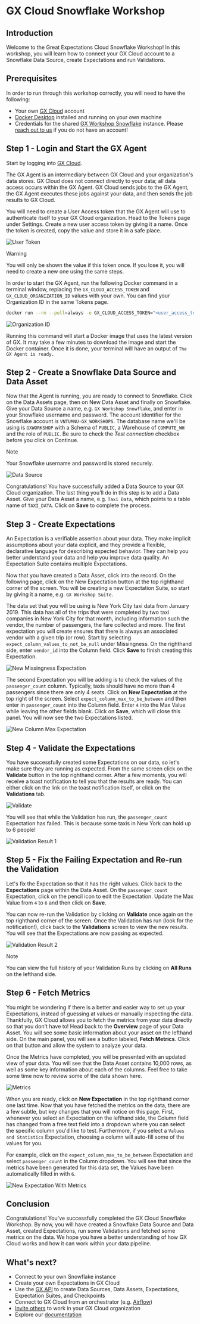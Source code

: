 # GX Cloud Snowflake Workshop

## Introduction
Welcome to the Great Expectations Cloud Snowflake Workshop! In this workshop, you will learn how to connect your GX Cloud account to a Snowflake Data Source, create Expectations and run Validations. 

## Prerequisites
In order to run through this workshop correctly, you will need to have the following:
- Your own [GX Cloud](https://app.greatexpectations.io/login?ssac=true) account
- [Docker Desktop](https://docs.docker.com/get-docker/) installed and running on your own machine
- Credentials for the shared [GX Workshop Snowflake](https://vntumnu-gx_workshops.snowflakecomputing.com/) instance. Please [reach out to us](mailto:support@greatexpectations.io) if you do not have an account!

## Step 1 - Login and Start the GX Agent
Start by logging into [GX Cloud](https://app.greatexpectations.io/login). 

The GX Agent is an intermediary between GX Cloud and your organization's data stores. GX Cloud does not connect directly to your data; all data access occurs within the GX Agent. GX Cloud sends jobs to the GX Agent, the GX Agent executes these jobs against your data, and then sends the job results to GX Cloud.

You will need to create a User Access token that the GX Agent will use to authenticate itself to your GX Cloud organization. Head to the Tokens page under Settings. Create a new user access token by giving it a name. Once the token is created, copy the value and store it in a safe place.

![User Token](../img/snowflake/User-Token.png)

> [!WARNING]  
> You will only be shown the value if this token once. If you lose it, you will need to create a new one using the same steps.

In order to start the GX Agent, run the following Docker command in a terminal window, replacing the `GX_CLOUD_ACCESS_TOKEN` and `GX_CLOUD_ORGANIZATION_ID` values with your own. You can find your Organization ID in the same Tokens page.

```bash
docker run --rm --pull=always -e GX_CLOUD_ACCESS_TOKEN="<user_access_token>" -e GX_CLOUD_ORGANIZATION_ID="<organization_id>" greatexpectations/agent
```

![Organization ID](../img/snowflake/Organization-ID.png)

Running this command will start a Docker image that uses the latest version of GX. It may take a few minutes to download the image and start the Docker container. Once it is done, your terminal will have an output of `The GX Agent is ready.`

## Step 2 - Create a Snowflake Data Source and Data Asset
Now that the Agent is running, you are ready to connect to Snowflake. Click on the Data Assets page, then on New Data Asset and finally on Snowflake. Give your Data Source a name, e.g. `GX Workshop Snowflake`, and enter in your Snowflake username and password. The account identifier for the Snowflake account is `VNTUMNU-GX_WORKSHOPS`. The database name we'll be using is `GXWORKSHOP` with a Schema of `PUBLIC`, a Warehouse of `COMPUTE_WH` and the role of `PUBLIC`. Be sure to check the *Test connection* checkbox before you click on Continue.

> [!NOTE]
> Your Snowflake username and password is stored securely.

![Data Source](../img/snowflake/Add-Data-Source.png)

Congratulations! You have successfully added a Data Source to your GX Cloud organization. The last thing you'll do in this step is to add a Data Asset. Give your Data Asset a name, e.g. `Taxi Data`, which points to a table name of `TAXI_DATA`. Click on **Save** to complete the process.

## Step 3 - Create Expectations
An Expectation is a verifiable assertion about your data. They make implicit assumptions about your data explicit, and they provide a flexible, declarative language for describing expected behavior. They can help you better understand your data and help you improve data quality. An Expectation Suite contains multiple Expectations.

Now that you have created a Data Asset, click into the record. On the following page, click on the New Expectation button at the top righthand corner of the screen. You will be creating a new Expectation Suite, so start by giving it a name, e.g. `GX Workshop Suite`.

The data set that you will be using is New York City taxi data from January 2019. This data has all of the trips that were completed by two taxi companies in New York City for that month, including information such the vendor, the number of passengers, the fare collected and more. The first expectation you will create ensures that there is always an associated vendor with a given trip (or row). Start by selecting `expect_column_values_to_not_be_null` under Missingness. On the righthand side, enter `vendor_id` into the Column field. Click **Save** to finish creating this Expectation.

![New Missingness Expectation](../img/snowflake/New-Expectation.png)

The second Expectation you will be adding is to check the values of the `passenger_count` column. Typically, taxis should have no more than 4 passengers since there are only 4 seats. Click on **New Expectation** at the top right of the screen. Select `expect_column_max_to_be_between` and then enter in `passenger_count` into the Column field. Enter `4` into the Max Value while leaving the other fields blank. Click on **Save**, which will close this panel. You will now see the two Expectations listed.

![New Column Max Expectation](../img/snowflake/New-Passenger-Expectation.png)

## Step 4 - Validate the Expectations
You have successfully created some Expectations on our data, so let's make sure they are running as expected. From the same screen click on the **Validate** button in the top righthand corner. After a few moments, you will receive a toast notification to tell you that the results are ready. You can either click on the link on the toast notification itself, or click on the **Validations** tab.

![Validate](../img/snowflake/Validate-1.png)

You will see that while the Validation has run, the `passenger_count` Expectation has failed. This is because some taxis in New York can hold up to 6 people! 

![Validation Result 1](../img/snowflake/Validation-Result-1.png)

## Step 5 - Fix the Failing Expectation and Re-run the Validation
Let's fix the Expectation so that it has the right values. Click back to the **Expectations** page within the Data Asset. On the `passenger_count` Expectation, click on the pencil icon to edit the Expectation. Update the Max Value from `4` to `6` and then click on **Save**.

You can now re-run the Validation by clicking on **Validate** once again on the top righthand corner of the screen. Once the Validation has run (look for the notification!), click back to the **Validations** screen to view the new results. You will see that the Expectations are now passing as expected.

![Validation Result 2](../img/snowflake/Validation-Result-2.png)

> [!NOTE]
> You can view the full history of your Validation Runs by clicking on **All Runs** on the lefthand side.

## Step 6 - Fetch Metrics
You might be wondering if there is a better and easier way to set up your Expectations, instead of guessing at values or manually inspecting the data. Thankfully, GX Cloud allows you to fetch the metrics from your data directly so that you don't have to! Head back to the **Overview** page of your Data Asset. You will see some basic information about your asset on the lefthand side. On the main panel, you will see a button labeled, **Fetch Metrics**. Click on that button and allow the system to analyze your data. 

Once the Metrics have completed, you will be presented with an updated view of your data. You will see that the Data Asset contains 10,000 rows, as well as some key information about each of the columns. Feel free to take some time now to review some of the data shown here.

![Metrics](../img/snowflake/Metrics.png)

When you are ready, click on **New Expectation** in the top righthand corner one last time. Now that you have fetched the metrics on the data, there are a few subtle, but key changes that you will notice on this page. First, whenever you select an Expectation on the lefthand side, the Column field has changed from a free text field into a dropdown where you can select the specific column you'd like to test. Furthermore, if you select a `Values and Statistics` Expectation, choosing a column will auto-fill some of the values for you.

For example, click on the `expect_column_max_to_be_between` Expectation and select `passenger_count` in the Column dropdown. You will see that since the metrics have been generated for this data set, the Values have been automatically filled in with `6`.

![New Expectation With Metrics](../img/snowflake/New-Expectation-With-Metrics.png)

## Conclusion
Congratulations! You've successfully completed the GX Cloud Snowflake Workshop. By now, you will have created a Snowflake Data Source and Data Asset, created Expectations, run some Validations and fetched some metrics on the data. We hope you have a better understanding of how GX Cloud works and how it can work within your data pipeline.

## What's next?
- Connect to your own Snowflake instance
- Create your own Expectations in GX Cloud
- Use the [GX API](https://docs.greatexpectations.io/docs/reference/api) to create Data Sources, Data Assets, Expectations, Expectation Suites, and Checkpoints
- Connect to GX Cloud from an orchestrator (e.g. [Airflow](https://airflow.apache.org/))
- [Invite others](https://docs.greatexpectations.io/docs/cloud/users/manage_users#invite-a-user) to work in your GX Cloud organization
- Explore our [documentation](https://docs.greatexpectations.io/docs/cloud/)